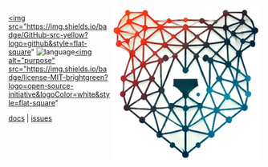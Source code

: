 
<img src="/etc/img/barelogic.png" width=300 align=right>

<a href="http://github.com/timm/barelogic"><img src="https://img.shields.io/badge/GitHub-src-yellow?logo=github&style=flat-square" </a>
<img alt="language" src="https://img.shields.io/badge/language-python-blue.svg?logo=python&style=flat-square"><a 
     href="https://github.com/timm/barelogic/blob/main/LICENSE.md"><img 
     alt="purpose" src="https://img.shields.io/badge/license-MIT-brightgreen?logo=open-source-initiative&logoColor=white&style=flat-square" </a>

<p style="text-align: left;">
 <a href="https://github.com/timm/barelogic/blob/main/README.md">docs</a>
| <a href="http://github.com/timm/barelogic/issues">issues</a> 
</p>
